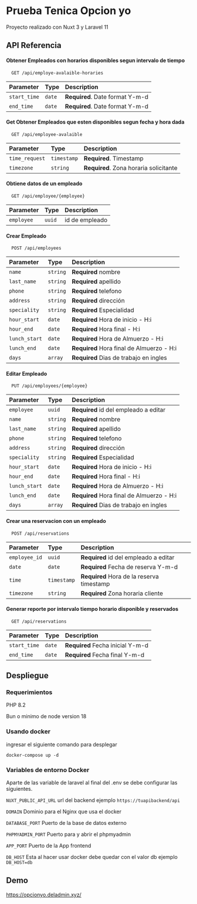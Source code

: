 # Prueba Tenica Opcion yo

Proyecto realizado con Nuxt 3 y Laravel 11

## API Referencia

#### Obtener Empleados con horarios disponibles segun intervalo de tiempo

```http
  GET /api/employe-avalaible-horaries
```

| Parameter | Type     | Description                |
| :-------- | :------- | :------------------------- |
| `start_time` | `date` | **Required**. Date format Y-m-d |
| `end_time` | `date` | **Required**. Date format Y-m-d |

#### Get Obtener Empleados que esten disponibles segun fecha y hora dada

```http
  GET /api/employee-avalaible
```

| Parameter | Type     | Description                       |
| :-------- | :------- | :-------------------------------- |
| `time_request`      | `timestamp` | **Required**. Timestamp |
| `timezone`      | `string` | **Required**. Zona horaria solicitante |

#### Obtiene datos de un empleado

```http
  GET /api/employee/{employee}
```

| Parameter | Type     | Description                       |
| :-------- | :------- | :-------------------------------- |
| `employee`      | `uuid` | id de empleado |

#### Crear Empleado

```http
  POST /api/employees
```

| Parameter | Type     | Description                       |
| :-------- | :------- | :-------------------------------- |
| `name`      | `string` | **Required** nombre |
| `last_name`      | `string` | **Required** apellido |
| `phone`      | `string` | **Required** telefono |
| `address`      | `string` | **Required** dirección |
| `speciality`      | `string` | **Required** Especialidad |
| `hour_start`      | `date` | **Required** Hora de inicio - H:i |
| `hour_end`      | `date` | **Required** Hora final - H:i|
| `lunch_start`      | `date` | **Required** Hora de Almuerzo - H:i|
| `lunch_end`      | `date` | **Required** Hora final de Almuerzo - H:i|
| `days`      | `array` | **Required** Dias de trabajo en ingles|

#### Editar Empleado

```http
  PUT /api/employees/{employee}
```

| Parameter | Type     | Description                       |
| :-------- | :------- | :-------------------------------- |
| `employee`      | `uuid` | **Required** id del empleado a editar |
| `name`      | `string` | **Required** nombre |
| `last_name`      | `string` | **Required** apellido |
| `phone`      | `string` | **Required** telefono |
| `address`      | `string` | **Required** dirección |
| `speciality`      | `string` | **Required** Especialidad |
| `hour_start`      | `date` | **Required** Hora de inicio - H:i |
| `hour_end`      | `date` | **Required** Hora final - H:i|
| `lunch_start`      | `date` | **Required** Hora de Almuerzo - H:i|
| `lunch_end`      | `date` | **Required** Hora final de Almuerzo - H:i|
| `days`      | `array` | **Required** Dias de trabajo en ingles|

#### Crear una reservacion con un empleado

```http
  POST /api/reservations
```

| Parameter | Type     | Description                       |
| :-------- | :------- | :-------------------------------- |
| `employee_id`      | `uuid` | **Required** id del empleado a editar |
| `date`      | `date` | **Required** Fecha de reserva Y-m-d |
| `time`      | `timestamp` | **Required** Hora de la reserva timestamp |
| `timezone`      | `string` | **Required** Zona horaria cliente |

#### Generar reporte por intervalo tiempo horario disponible y reservados

```http
  GET /api/reservations
```

| Parameter | Type     | Description                       |
| :-------- | :------- | :-------------------------------- |
| `start_time`      | `date` | **Required** Fecha inicial Y-m-d |
| `end_time`      | `date` | **Required** Fecha final Y-m-d|





## Despliegue

### Requerimientos

PHP 8.2

Bun o minimo de node version 18

### Usando docker

ingresar el siguiente comando para desplegar

    docker-compose up -d



### Variables de entorno Docker
Aparte de las variable de laravel al final del .env se debe configurar las siguientes.

`NUXT_PUBLIC_API_URL` url del backend ejemplo `https://tuapibackend/api`

`DOMAIN` Dominio para el Nginx que usa el docker

`DATABASE_PORT` Puerto de la base de datos externo

`PHPMYADMIN_PORT` Puerto para y abrir el phpmyadmin

`APP_PORT` Puerto de la App frontend

`DB_HOST` Esta al hacer usar docker debe quedar con el valor db ejemplo `DB_HOST=db`

## Demo

https://opcionyo.deladmin.xyz/

